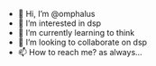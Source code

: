 - 👋 Hi, I’m @omphalus
- 👀 I’m interested in dsp
- 🌱 I’m currently learning to think
- 💞️ I’m looking to collaborate on dsp
- 📫 How to reach me? as always...

<!---
look at your changes
--->

